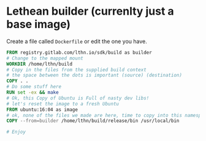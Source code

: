 # Lethean builder (currenlty just a base image)

Create a file called `Dockerfile` or edit the one you have.

```dockerfile
FROM registry.gitlab.com/lthn.io/sdk/build as builder
# Change to the mapped mount 
WORKDIR /home/lthn/build
# Copy in the files from the supplied build context
# the space between the dots is important (source) (destination)
COPY . . 
# Do some stuff here
RUN set -ex && make
# Ok, this Copy of Ubuntu is Full of nasty dev libs! 
# let's reset the image to a fresh Ubuntu
FROM ubuntu:16:04 as image
# ok, none of the files we made are here, time to copy into this namespace
COPY --from=builder /home/lthn/build/release/bin /usr/local/bin 

# Enjoy
```

